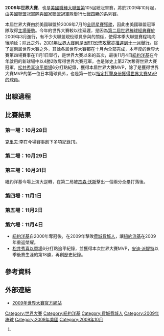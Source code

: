 **2009年世界大賽**，也是[美國職棒大聯盟第](https://zh.wikipedia.org/wiki/美國職棒大聯盟 "wikilink")105屆總冠軍賽，將於2009年10月起，由[美國聯盟冠軍隊與](https://zh.wikipedia.org/wiki/美國聯盟 "wikilink")[國家聯盟冠軍隊舉行七戰四勝的系列賽](https://zh.wikipedia.org/wiki/國家聯盟 "wikilink")。

本屆世界大賽由於美國聯盟於2009年7月的[全明星賽獲勝](https://zh.wikipedia.org/wiki/2009年美國職棒大聯盟全明星賽 "wikilink")，因此由美國聯盟冠軍隊取得[主場優勢](https://zh.wikipedia.org/wiki/主場優勢 "wikilink")。今年的世界大賽較以往延遲，是因為[第二屆世界棒球經典賽於](../Page/2009年世界棒球經典賽.md "wikilink")2009年3月進行，有不少大聯盟現役球員參與的關係，使得本季大聯盟賽程均向後順延；除此之外，[2001年世界大賽](../Page/2001年世界大賽.md "wikilink")則是因[911恐怖攻擊亦推遲到十一月舉行](https://zh.wikipedia.org/wiki/九一一襲擊事件 "wikilink")。除了這兩屆世界大賽之外，其餘各屆世界大賽都在十月內全部完成，本年度的世界大賽第四場賽事在11月1日舉行，是世界大賽以來的首次，最後11月4日[紐約洋基](../Page/紐約洋基.md "wikilink")在今年啟用的新球場中以4勝2敗奪得世界大賽冠軍，也是隊史上第27次奪得世界大賽冠軍，[松井秀喜追平單場](https://zh.wikipedia.org/wiki/松井秀喜 "wikilink")6分打點紀錄，獲得本屆世界大賽MVP，除了是獲得世界大賽MVP的第一位日本籍球員外，也是第一位以[指定打擊身份獲得世界大賽MVP的球員](https://zh.wikipedia.org/wiki/指定打擊 "wikilink")。

## 出線過程

## 比賽結果

### 第一場：10月28日

[克里夫·李](../Page/克里夫·李.md "wikilink")在今場賽事創下多項紀錄\[1\]。

### 第二場：10月29日

### 第三場：10月31日

紐約洋基今場上演大逆轉，在第二局被[杰森·沃斯](../Page/杰森·沃斯.md "wikilink")擊出一個兩分全壘打落後。

### 第四場：11月1日

### 第五場：11月2日

### 第六場：11月4日

  - [紐約洋基](../Page/紐約洋基.md "wikilink")自2000年奪冠後，在2009年擊敗[費城費城人](../Page/費城費城人.md "wikilink")，讓[紐約洋基](../Page/紐約洋基.md "wikilink")在2009年重返榮耀。
  - [松井秀喜以單場](https://zh.wikipedia.org/wiki/松井秀喜 "wikilink")6分打點追平紀錄，並獲得本次世界大賽MVP，[安迪·派提特](../Page/安迪·派提特.md "wikilink")以季後賽生涯的第18勝，再創歷史紀錄。

## 參考資料

## 外部連結

  - [2009年世界大賽官方網站](http://mlb.mlb.com/mlb/ps/y2009/index.jsp)

[Category:世界大賽](https://zh.wikipedia.org/wiki/Category:世界大賽 "wikilink") [Category:紐約洋基](https://zh.wikipedia.org/wiki/Category:紐約洋基 "wikilink") [Category:費城費城人](https://zh.wikipedia.org/wiki/Category:費城費城人 "wikilink") [Category:2009年棒球](https://zh.wikipedia.org/wiki/Category:2009年棒球 "wikilink") [Category:2009年美國](https://zh.wikipedia.org/wiki/Category:2009年美國 "wikilink") [Category:2009年10月](https://zh.wikipedia.org/wiki/Category:2009年10月 "wikilink")

1.